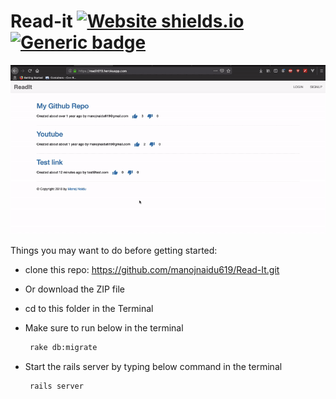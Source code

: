 # Read-it [![Website shields.io](https://img.shields.io/website-up-down-success-red/http/shields.io.svg)](https://readit619.herokuapp.com/) [![Generic badge](https://img.shields.io/badge/Visit-Website-0aad5c.svg)](https://readit619.herokuapp.com/)


![](./readit.gif)

Things you may want to do before getting started:

* clone this repo: https://github.com/manojnaidu619/Read-It.git

* Or download the ZIP file

* cd to this folder in the Terminal

* Make sure to run below in the terminal
  ```sh
   rake db:migrate
  ```

* Start the rails server by typing below command in the terminal
  ```sh
   rails server
  ```
